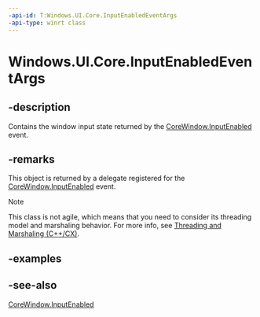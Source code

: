 ```yaml
---
-api-id: T:Windows.UI.Core.InputEnabledEventArgs
-api-type: winrt class
---
```


<!-- Class syntax.
public class InputEnabledEventArgs : Windows.UI.Core.ICoreWindowEventArgs, Windows.UI.Core.IInputEnabledEventArgs
-->

# Windows.UI.Core.InputEnabledEventArgs

## -description
Contains the window input state returned by the [CoreWindow.InputEnabled](corewindow_inputenabled.md) event.

## -remarks
This object is returned by a delegate registered for the [CoreWindow.InputEnabled](corewindow_inputenabled.md) event.

<!-- confirmed -->
> [!NOTE]
> This class is not agile, which means that you need to consider its threading model and marshaling behavior. For more info, see [Threading and Marshaling (C++/CX)](http://msdn.microsoft.com/en-us/library/windows/apps/hh771042.aspx).

## -examples

## -see-also
[CoreWindow.InputEnabled](corewindow_inputenabled.md)
